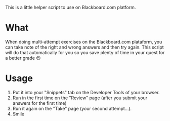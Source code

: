 This is a little helper script to use on Blackboard.com platform.

# What
When doing multi-attempt exercises on the Blackboard.com plataform, you can take note of the right and wrong answers and then try again. This script will do that automatically for you so you save plenty of time in your quest for a better grade :wink:

# Usage

1. Put it into your "Snippets" tab on the Developer Tools of your browser.
2. Run in the first time on the "Review" page (after you submit your answers for the first time)
3. Run it again on the "Take" page (your second attempt...).
4. Smile
